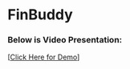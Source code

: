 # FinBuddy

### Below is Video Presentation:

[[Click Here for Demo](https://drive.google.com/file/d/1S-TNM8rNzkqrAIc8vyK6BpUWGZASlEVj/view?usp=drive_link)]


